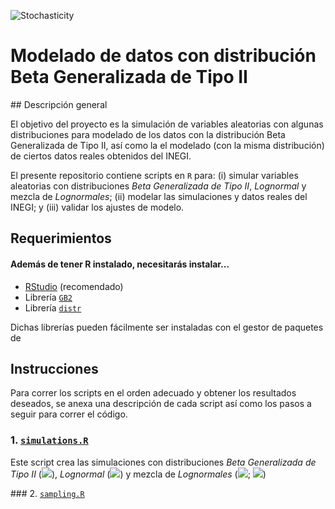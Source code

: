 
![Stochasticity](https://github.com/RodolfoFerro/ModeladoBetaGeneralizadaII/blob/master/logo.png)

# Modelado de datos con distribución Beta Generalizada de Tipo II

## Descripción general

El objetivo del proyecto es la simulación de variables aleatorias con algunas distribuciones para modelado de los datos con la distribución Beta Generalizada de Tipo II, así como la el modelado (con la misma distribución) de ciertos datos reales obtenidos del INEGI.

El presente repositorio contiene scripts en `R` para: (i) simular variables aleatorias con distribuciones _Beta Generalizada de Tipo II_, _Lognormal_ y mezcla de _Lognormales_; (ii) modelar las simulaciones y datos reales del INEGI; y (iii) validar los ajustes de modelo.

## Requerimientos


#### Además de tener R instalado, necesitarás instalar...


* [RStudio](https://www.rstudio.com) (recomendado)
* Librería [`GB2`](https://cran.r-project.org/web/packages/GB2/index.html)
* Librería [`distr`](https://cran.r-project.org/web/packages/distr/index.html)

Dichas librerías pueden fácilmente ser instaladas con el gestor de paquetes de


## Instrucciones

Para correr los scripts en el orden adecuado y obtener los resultados deseados, se anexa una descripción de cada script así como los pasos a seguir para correr el código.


### 1. [`simulations.R`]()

Este script crea las simulaciones con distribuciones _Beta Generalizada de Tipo II_ (![](https://latex.codecogs.com/svg.latex?\boldsymbol{a=3.25},&space;\boldsymbol{b=17000},&space;\boldsymbol{p=0.8},&space;\boldsymbol{q=0.35})), _Lognormal_ (![](https://latex.codecogs.com/svg.latex?\boldsymbol{\mu=11.04465},&space;\boldsymbol{\sigma=1.180168})) y mezcla de _Lognormales_ (![](https://latex.codecogs.com/svg.latex?\boldsymbol{\mu_1=11.04465},&space;\boldsymbol{\sigma_1=1.180168}); ![](https://latex.codecogs.com/svg.latex?\boldsymbol{\mu_1=15},&space;\boldsymbol{\sigma_2=0.7}))

### 2. [`sampling.R`]()
